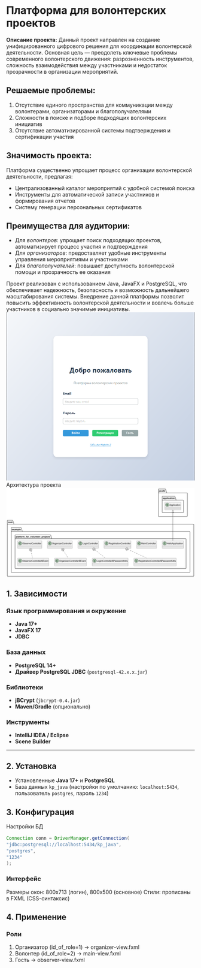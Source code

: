 # Платформа для волонтерских проектов
**Описание проекта:** Данный проект направлен на создание унифицированного цифрового решения для координации волонтерской деятельности. Основная цель — преодолеть ключевые проблемы современного волонтерского движения: разрозненность инструментов, сложность взаимодействия между участниками и недостаток прозрачности в организации мероприятий.

## **Решаемые проблемы:** 
1. Отсутствие единого пространства для коммуникации между волонтерами, организаторами и благополучателями
2. Сложности в поиске и подборе подходящих волонтерских инициатив
3. Отсутствие автоматизированной системы подтверждения и сертификации участия

## **Значимость проекта:** 
Платформа существенно упрощает процесс организации волонтерской деятельности, предлагая:
- Централизованный каталог мероприятий с удобной системой поиска
- Инструменты для автоматической записи участников и формирования отчетов
- Систему генерации персональных сертификатов

## **Преимущества для аудитории:**
- Для *волонтеров*: упрощает поиск подходящих проектов, автоматизирует процесс участия и подтверждения
- Для *организаторов*: предоставляет удобные инструменты управления мероприятиями и участниками
- Для *благополучателей*: повышает доступность волонтерской помощи и прозрачность ее оказания

Проект реализован с использованием Java, JavaFX и PostgreSQL, что обеспечивает надежность, безопасность и возможность дальнейшего масштабирования системы. Внедрение данной платформы позволит повысить эффективность волонтерской деятельности и вовлечь больше участников в социально значимые инициативы.
![helloaplication.bmp](Img%2Fhelloaplication.bmp)
Архитектура проекта
![MVP.png](Img%2FMVP.png)
## 1. Зависимости
### Язык программирования и окружение
- **Java 17+**
- **JavaFX 17**
- **JDBC**

### База данных
- **PostgreSQL 14+**
- **Драйвер PostgreSQL JDBC** (`postgresql-42.x.x.jar`)

### Библиотеки
- **jBCrypt** (`jbcrypt-0.4.jar`)
- **Maven/Gradle** (опционально)

### Инструменты
- **IntelliJ IDEA / Eclipse**
- **Scene Builder**

---

## 2. Установка

- Установленные **Java 17+** и **PostgreSQL**
- База данных `kp_java` (настройки по умолчанию: `localhost:5434`, пользователь `postgres`, пароль `1234`)

## 3. Конфигурация

Настройки БД
````java
Connection conn = DriverManager.getConnection(
"jdbc:postgresql://localhost:5434/kp_java",
"postgres",
"1234"
);
````
### Интерфейс

Размеры окон: 800x713 (логин), 800x500 (основное)
Стили: прописаны в FXML (CSS-синтаксис)

## 4. Применение
   
   ### Роли

   1. Организатор (id_of_role=1) → organizer-view.fxml
   2. Волонтер (id_of_role=2) → main-view.fxml 
   3. Гость → observer-view.fxml